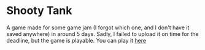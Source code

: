 # Shooty Tank

A game made for some game jam (I forgot which one, and I don't have it saved anywhere) in around 5 days. Sadly, I failed to upload it on time for the deadline, but the game is playable. You can play it [here](https://creeper220.itch.io/shooty-tank)
